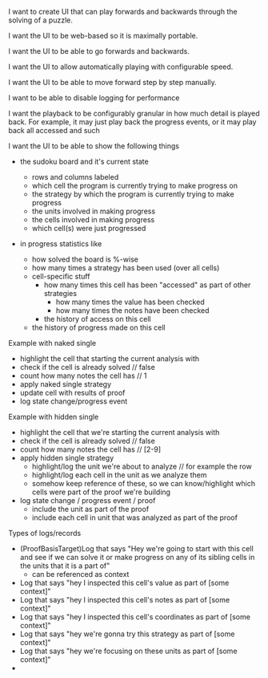 I want to create UI that can play forwards and backwards through the solving of a puzzle.

I want the UI to be web-based so it is maximally portable.

I want the UI to be able to go forwards and backwards.

I want the UI to allow automatically playing with configurable speed.

I want the UI to be able to move forward step by step manually.

I want to be able to disable logging for performance

I want the playback to be configurably granular in how much detail is played back.
For example, it may just play back the progress events, or it may play back all accessed and such

I want the UI to be able to show the following things

- the sudoku board and it's current state
  - rows and columns labeled
  - which cell the program is currently trying to make progress on
  - the strategy by which the program is currently trying to make progress
  - the units involved in making progress
  - the cells involved in making progress
  - which cell(s) were just progressed

- in progress statistics like
  - how solved the board is %-wise
  - how many times a strategy has been used (over all cells)
  - cell-specific stuff
    - how many times this cell has been "accessed" as part of other strategies
      - how many times the value has been checked
      - how many times the notes have been checked
    - the history of access on this cell
  - the history of progress made on this cell


Example with naked single
  - highlight the cell that starting the current analysis with
  - check if the cell is already solved // false
  - count how many notes the cell has // 1
  - apply naked single strategy
  - update cell with results of proof
  - log state change/progress event

Example with hidden single
- highlight the cell that we're starting the current analysis with
- check if the cell is already solved // false
- count how many notes the cell has // [2-9]
- apply hidden single strategy
  - highlight/log the unit we're about to analyze // for example the row
  - highlight/log each cell in the unit as we analyze them
  - somehow keep reference of these, so we can know/highlight which cells were part of the proof we're building
- log state change / progress event / proof
  - include the unit as part of the proof
  - include each cell in unit that was analyzed as part of the proof

Types of logs/records
- (ProofBasisTarget)Log that says "Hey we're going to start with this cell and see if we can solve it or make progress on any of its sibling cells in the units that it is a part of"
  - can be referenced as context
- Log that says "hey I inspected this cell's value as part of [some context]"
- Log that says "hey I inspected this cell's notes as part of [some context]"
- Log that says "hey I inspected this cell's coordinates as part of [some context]"
- Log that says "hey we're gonna try this strategy as part of [some context]"
- Log that says "hey we're focusing on these units as part of [some context]"
- 
